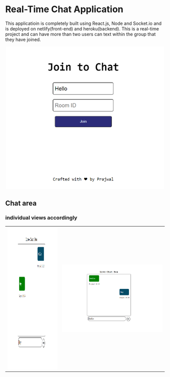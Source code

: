 # Real-Time Chat Application

 This applicatioin is completely built using React.js, Node and Socket.io and is deployed on netlify(front-end) and heroku(backend). This is a real-time project and can have more than two users can text within the group that they have joined. 
 <p align="center">
 <img src="real-time-chat-application-main/home.PNG" width=500 height=450>
</p>
                                                                                                                                   
                                                                                                                                     
 ## Chat area
 
 ### individual views accordingly
  
 <table>
 <tr>
  <td><img src="real-time-chat-application-main/chat 2.PNG" width=500 height=450></td>
  <td><img src="real-time-chat-application-main/chat 1.PNG"</td>
 </tr>
 </table>
 
 
 

